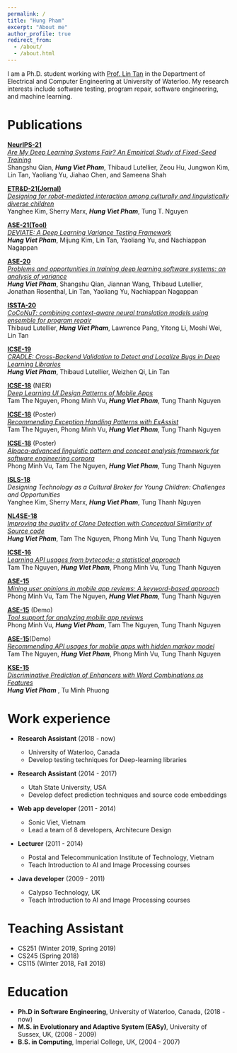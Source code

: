 ```yaml
---
permalink: /
title: "Hung Pham"
excerpt: "About me"
author_profile: true
redirect_from: 
  - /about/
  - /about.html
---
```


I am a Ph.D. student working with [Prof. Lin Tan](https://www.cs.purdue.edu/homes/lintan/) in the Department of Electrical and Computer Engineering at University of Waterloo. My research interests include software testing, program repair, software engineering, and machine learning.

Publications
======
  
[__NeurIPS-21__](https://nips.cc/Conferences/2021)<br/>
[_Are My Deep Learning Systems Fair? An Empirical Study of Fixed-Seed Training_](https://hvpham.github.io/files/VarianceFairness-NIPS21.pdf)<br/>
Shangshu Qian, **_Hung Viet Pham_**, Thibaud Lutellier, Zeou Hu, Jungwon Kim, Lin Tan, Yaoliang Yu, Jiahao Chen, and Sameena Shah

[__ETR&D-21(Jornal)__](https://www.springer.com/journal/11423)<br/>
[_Designing for robot-mediated interaction among culturally and linguistically diverse children_](https://hvpham.github.io/files/EduRobot-ETRD21.pdf)<br/>
Yanghee Kim, Sherry Marx, **_Hung Viet Pham_**, Tung T. Nguyen

[__ASE-21(Tool)__](https://conf.researchr.org/home/ase-2021)<br/>
[_DEVIATE: A Deep Learning Variance Testing Framework_](https://hvpham.github.io/files/VarianceTool-ase21.pdf)<br/>
**_Hung Viet Pham_**, Mijung Kim, Lin Tan, Yaoliang Yu, and Nachiappan Nagappan

[__ASE-20__](https://conf.researchr.org/home/ase-2020)<br/>
[_Problems and opportunities in training deep learning software systems: an analysis of variance_](https://hvpham.github.io/files/Variance-ase20.pdf)<br/>
**_Hung Viet Pham_**, Shangshu Qian, Jiannan Wang, Thibaud Lutellier, Jonathan Rosenthal, Lin Tan, Yaoliang Yu, Nachiappan Nagappan

[__ISSTA-20__](https://conf.researchr.org/home/issta-2021)<br/>
[_CoCoNuT: combining context-aware neural translation models using ensemble for program repair_](https://hvpham.github.io/files/CoCoNuT-issta20.pdf)<br/>
Thibaud Lutellier, **_Hung Viet Pham_**, Lawrence Pang, Yitong Li, Moshi Wei, Lin Tan

[__ICSE-19__](https://conf.researchr.org/home/icse-2019)<br/>
[_CRADLE: Cross-Backend Validation to Detect and Localize Bugs in Deep Learning Libraries_](https://hvpham.github.io/files/CRADLE-icse19.pdf)<br/>
**_Hung Viet Pham_**, Thibaud Lutellier, Weizhen Qi, Lin Tan

[__ICSE-18__](https://www.icse2018.org/) (NIER) <br/>
[_Deep Learning UI Design Patterns of Mobile Apps_](https://hvpham.github.io/files/UI-icse18.pdf)<br/>
Tam The Nguyen, Phong Minh Vu, **_Hung Viet Pham_**, Tung Thanh Nguyen

[__ICSE-18__](https://www.icse2018.org/) (Poster) <br/>
[_Recommending Exception Handling Patterns with ExAssist_](https://hvpham.github.io/files/ExAssist-icse18.pdf)<br/>
Tam The Nguyen, Phong Minh Vu, **_Hung Viet Pham_**, Tung Thanh Nguyen

[__ICSE-18__](https://www.icse2018.org/) (Poster)<br/>
[_Alpaca-advanced linguistic pattern and concept analysis framework for software engineering corpora_](https://hvpham.github.io/files/Alpaca-icse18.pdf)<br/>
Phong Minh Vu, Tam The Nguyen, **_Hung Viet Pham_**, Tung Thanh Nguyen

[__ISLS-18__](https://www.isls.org/)<br/>
_Designing Technology as a Cultural Broker for Young Children: Challenges and Opportunities_<br/>
Yanghee Kim, Sherry Marx, **_Hung Viet Pham_**, Tung Thanh Nguyen

[__NL4SE-18__](https://nl4se.github.io/)<br/>
[_Improving the quality of Clone Detection with Conceptual Similarity of Source code_](https://hvpham.github.io/files/Clone-NL4SE.pdf)<br/>
**_Hung Viet Pham_**, Tam The Nguyen, Phong Minh Vu, Tung Thanh Nguyen

[__ICSE-16__](http://2016.icse.cs.txstate.edu/)<br/>
[_Learning API usages from bytecode: a statistical approach_](https://hvpham.github.io/files/SALAD-icse16.pdf)<br/>
Tam The Nguyen, **_Hung Viet Pham_**, Phong Minh Vu, Tung Thanh Nguyen

[__ASE-15__](https://ase2015.unl.edu/#tab-main)<br/>
[_Mining user opinions in mobile app reviews: A keyword-based approach_](https://hvpham.github.io/files/MARK-ase15.pdf)<br/>
Phong Minh Vu, Tam The Nguyen, **_Hung Viet Pham_**, Tung Thanh Nguyen 

[__ASE-15__](https://ase2015.unl.edu/#tab-main) (Demo)
<br/>[_Tool support for analyzing mobile app reviews_](https://hvpham.github.io/files/ToolApp-ase15.pdf)<br/>
Phong Minh Vu, **_Hung Viet Pham_**, Tam The Nguyen, Tung Thanh Nguyen

[__ASE-15__](https://ase2015.unl.edu/#tab-main)(Demo)<br/>
[_Recommending API usages for mobile apps with hidden markov model_](https://hvpham.github.io/files/ToolAPI-ase15.pdf)<br/>
Tam The Nguyen, **_Hung Viet Pham_**, Phong Minh Vu, Tung Thanh Nguyen

[__KSE-15__](https://ieeexplore.ieee.org/xpl/mostRecentIssue.jsp?punumber=7371541)<br/>
[_Discriminative Prediction of Enhancers with Word Combinations as Features_](https://hvpham.github.io/files/Enhancer-kse15.pdf)<br/>
**_Hung Viet Pham_** , Tu Minh Phuong

Work experience
======
* __Research Assistant__ (2018 - now)
  * University of Waterloo, Canada
  * Develop testing techniques for Deep-learning libraries

* __Research Assistant__ (2014 - 2017)
  * Utah State University, USA
  * Develop defect prediction techniques and source code embeddings 

* __Web app developer__ (2011 - 2014)
  * Sonic Viet, Vietnam
  * Lead a team of 8 developers, Architecure Design

* __Lecturer__ (2011 - 2014)
  * Postal and Telecommunication Institute of Technology, Vietnam
  * Teach Introduction to AI and Image Processing courses

* __Java developer__ (2009 - 2011)
  * Calypso Technology, UK
  * Teach Introduction to AI and Image Processing courses
  
Teaching Assistant
======
* CS251 (Winter 2019, Spring 2019)
* CS245 (Spring 2018)
* CS115 (Winter 2018, Fall 2018)

Education
======
* __Ph.D in Software Engineering__, University of Waterloo, Canada, (2018 - now)
* __M.S. in Evolutionary and Adaptive System (EASy)__, University of Sussex, UK, (2008 - 2009)
* __B.S. in Computing__, Imperial College, UK, (2004 - 2007)